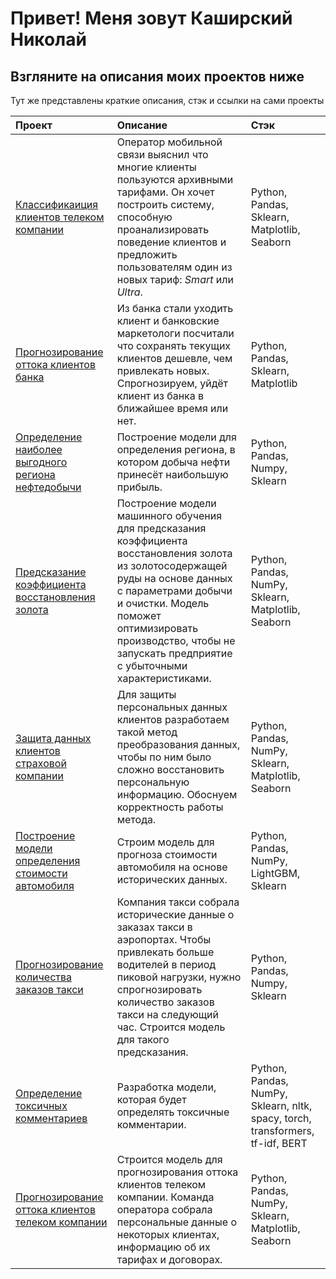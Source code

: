 # Привет! Меня зовут Каширский Николай

## Взгляните на описания моих проектов ниже

Тут же представлены краткие описания, стэк и ссылки на сами проекты

| Проект | Описание | Стэк |
| :-------------------- | :--------------------- |:---------------------------|
| [Классификаиция клиентов телеком компании](1_telecom_company_clients_classification) | Оператор мобильной связи выяснил что многие клиенты пользуются архивными тарифами. Он хочет построить систему, способную проанализировать поведение клиентов и предложить пользователям один из новых тариф: *Smart* или *Ultra*. | Python, Pandas, Sklearn, Matplotlib, Seaborn |
| [Прогнозирование оттока клиентов банка](2_user_churn_prediction) | Из банка стали уходить клиент и банковские маркетологи посчитали что сохранять текущих клиентов дешевле, чем привлекать новых. Спрогнозируем, уйдёт клиент из банка в ближайшее время или нет. | Python, Pandas, Sklearn, Matplotlib |
| [Определение наиболее выгодного региона нефтедобычи](3_finding_most_profitable_oil_production_region) | Построение модели для определения региона, в котором добыча нефти принесёт наибольшую прибыль. | Python, Pandas, Numpy, Sklearn |
| [Предсказание коэффициента восстановления золота](4_gold_recovery_ratio_prediction) | Построение модели машинного обучения для предсказания коэффициента восстановления золота из золотосодержащей руды на основе данных с параметрами добычи и очистки. Модель поможет оптимизировать производство, чтобы не запускать предприятие с убыточными характеристиками. | Python, Pandas, NumPy, Sklearn, Matplotlib, Seaborn |
| [Защита данных клиентов страховой компании](5_personal_data_anonymization_model) | Для защиты персональных данных клиентов разработаем такой метод преобразования данных, чтобы по ним было сложно восстановить персональную информацию. Обоснуем корректность работы метода. | Python, Pandas, NumPy, Sklearn, Matplotlib, Seaborn |
| [Построение модели определения стоимости автомобиля](6_car_value_prediction) | Строим модель для прогноза стоимости автомобиля на основе исторических данных. | Python, Pandas, NumPy, LightGBM, Sklearn |
| [Прогнозирование количества заказов такси](7_cab_orders_prediction) | Компания такси собрала исторические данные о заказах такси в аэропортах. Чтобы привлекать больше водителей в период пиковой нагрузки, нужно спрогнозировать количество заказов такси на следующий час. Строится модель для такого предсказания. | Python, Pandas, Numpy, Sklearn |
| [Определение токсичных комментариев](8_toxic_comments_classification) | Разработка модели, которая будет определять токсичные комментарии. | Python, Pandas, NumPy, Sklearn, nltk, spacy, torch, transformers, tf-idf, BERT |
| [Прогнозирование оттока клиентов телеком компании](9_prediction_of_customer_churn_for_a_telecom_company) | Строится модель для прогнозирования оттока клиентов телеком компании. Команда оператора собрала персональные данные о некоторых клиентах, информацию об их тарифах и договорах. | Python, Pandas, NumPy, Sklearn, Matplotlib, Seaborn |
